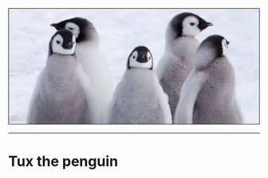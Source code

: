 <div align="center">
  <img src="https://raw.githubusercontent.com/edynsoncoronado/tux_the_penguin/master/src/images/tux.jpeg"><br>
</div>

-----------------

# Tux the penguin
